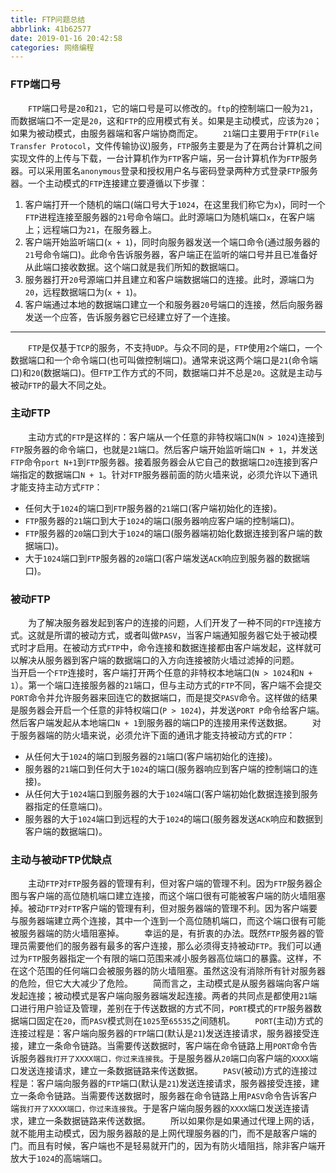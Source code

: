 ```yaml
---
title: FTP问题总结
abbrlink: 41b62577
date: 2019-01-16 20:42:58
categories: 网络编程
---
```

### FTP端口号

&emsp;&emsp;`FTP`端口号是`20`和`21`，它的端口号是可以修改的。`ftp`的控制端口一般为`21`，而数据端口不一定是`20`，这和`FTP`的应用模式有关。如果是主动模式，应该为`20`；如果为被动模式，由服务器端和客户端协商而定。<!--more-->
&emsp;&emsp;`21`端口主要用于`FTP`(`File Transfer Protocol`，文件传输协议)服务，`FTP`服务主要是为了在两台计算机之间实现文件的上传与下载，一台计算机作为`FTP`客户端，另一台计算机作为`FTP`服务器。可以采用匿名`anonymous`登录和授权用户名与密码登录两种方式登录`FTP`服务器。一个主动模式的`FTP`连接建立要遵循以下步骤：

1. 客户端打开一个随机的端口(端口号大于`1024`，在这里我们称它为`x`)，同时一个`FTP`进程连接至服务器的`21`号命令端口。此时源端口为随机端口`x`，在客户端上；远程端口为`21`，在服务器上。
2. 客户端开始监听端口(`x + 1`)，同时向服务器发送一个端口命令(通过服务器的`21`号命令端口)。此命令告诉服务器，客户端正在监听的端口号并且已准备好从此端口接收数据。这个端口就是我们所知的数据端口。
3. 服务器打开`20`号源端口并且建立和客户端数据端口的连接。此时，源端口为`20`，远程数据端口为(`x + 1`)。
4. 客户端通过本地的数据端口建立一个和服务器`20`号端口的连接，然后向服务器发送一个应答，告诉服务器它已经建立好了一个连接。

---

&emsp;&emsp;`FTP`是仅基于`TCP`的服务，不支持`UDP`。与众不同的是，`FTP`使用`2`个端口，一个数据端口和一个命令端口(也可叫做控制端口)。通常来说这两个端口是`21`(命令端口)和`20`(数据端口)。但`FTP`工作方式的不同，数据端口并不总是`20`。这就是主动与被动`FTP`的最大不同之处。

### 主动FTP

&emsp;&emsp;主动方式的`FTP`是这样的：客户端从一个任意的非特权端口`N`(`N > 1024`)连接到`FTP`服务器的命令端口，也就是`21`端口。然后客户端开始监听端口`N + 1`，并发送`FTP`命令`port N+1`到`FTP`服务器。接着服务器会从它自己的数据端口`20`连接到客户端指定的数据端口`N + 1`。针对`FTP`服务器前面的防火墙来说，必须允许以下通讯才能支持主动方式`FTP`：

- 任何大于`1024`的端口到`FTP`服务器的`21`端口(客户端初始化的连接)。
- `FTP`服务器的`21`端口到大于`1024`的端口(服务器响应客户端的控制端口)。
- `FTP`服务器的`20`端口到大于`1024`的端口(服务器端初始化数据连接到客户端的数据端口)。
- 大于`1024`端口到`FTP`服务器的`20`端口(客户端发送`ACK`响应到服务器的数据端口)。

### 被动FTP

&emsp;&emsp;为了解决服务器发起到客户的连接的问题，人们开发了一种不同的`FTP`连接方式。这就是所谓的被动方式，或者叫做`PASV`，当客户端通知服务器它处于被动模式时才启用。在被动方式`FTP`中，命令连接和数据连接都由客户端发起，这样就可以解决从服务器到客户端的数据端口的入方向连接被防火墙过滤掉的问题。
&emsp;&emsp;当开启一个`FTP`连接时，客户端打开两个任意的非特权本地端口(`N > 1024`和`N + 1`）。第一个端口连接服务器的`21`端口，但与主动方式的`FTP`不同，客户端不会提交`PORT`命令并允许服务器来回连它的数据端口，而是提交`PASV`命令。这样做的结果是服务器会开启一个任意的非特权端口(`P > 1024`)，并发送`PORT P`命令给客户端。然后客户端发起从本地端口`N + 1`到服务器的端口P的连接用来传送数据。
&emsp;&emsp;对于服务器端的防火墙来说，必须允许下面的通讯才能支持被动方式的`FTP`：

- 从任何大于`1024`的端口到服务器的`21`端口(客户端初始化的连接)。
- 服务器的`21`端口到任何大于`1024`的端口(服务器响应到客户端的控制端口的连接)。
- 从任何大于`1024`端口到服务器的大于`1024`端口(客户端初始化数据连接到服务器指定的任意端口)。
- 服务器的大于`1024`端口到远程的大于`1024`的端口(服务器发送`ACK`响应和数据到客户端的数据端口)。

### 主动与被动FTP优缺点

&emsp;&emsp;主动`FTP`对`FTP`服务器的管理有利，但对客户端的管理不利。因为`FTP`服务器企图与客户端的高位随机端口建立连接，而这个端口很有可能被客户端的防火墙阻塞掉。被动`FTP`对`FTP`客户端的管理有利，但对服务器端的管理不利。因为客户端要与服务器端建立两个连接，其中一个连到一个高位随机端口，而这个端口很有可能被服务器端的防火墙阻塞掉。
&emsp;&emsp;幸运的是，有折衷的办法。既然`FTP`服务器的管理员需要他们的服务器有最多的客户连接，那么必须得支持被动`FTP`。我们可以通过为`FTP`服务器指定一个有限的端口范围来减小服务器高位端口的暴露。这样，不在这个范围的任何端口会被服务器的防火墙阻塞。虽然这没有消除所有针对服务器的危险，但它大大减少了危险。
&emsp;&emsp;简而言之，主动模式是从服务器端向客户端发起连接；被动模式是客户端向服务器端发起连接。两者的共同点是都使用`21`端口进行用户验证及管理，差别在于传送数据的方式不同，`PORT`模式的`FTP`服务器数据端口固定在`20`，而`PASV`模式则在`1025`至`65535`之间随机。
&emsp;&emsp;`PORT`(主动)方式的连接过程是：客户端向服务器的`FTP`端口(默认是`21`)发送连接请求，服务器接受连接，建立一条命令链路。当需要传送数据时，客户端在命令链路上用`PORT`命令告诉服务器`我打开了XXXX端口，你过来连接我`。于是服务器从`20`端口向客户端的`XXXX`端口发送连接请求，建立一条数据链路来传送数据。
&emsp;&emsp;`PASV`(被动)方式的连接过程是：客户端向服务器的`FTP`端口(默认是`21`)发送连接请求，服务器接受连接，建立一条命令链路。当需要传送数据时，服务器在命令链路上用`PASV`命令告诉客户端`我打开了XXXX端口，你过来连接我`。于是客户端向服务器的`XXXX`端口发送连接请求，建立一条数据链路来传送数据。
&emsp;&emsp;所以如果你是如果通过代理上网的话，就不能用主动模式，因为服务器敲的是上网代理服务器的门，而不是敲客户端的门。而且有时候，客户端也不是轻易就开门的，因为有防火墙阻挡，除非客户端开放大于`1024`的高端端口。